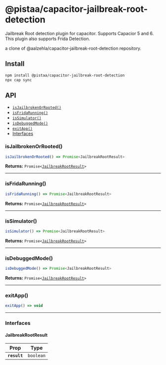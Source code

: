 # @pistaa/capacitor-jailbreak-root-detection

Jailbreak Root detection plugin for capacitor. Supports Capacior 5 and 6.
This plugin also supports Frida Detection.

a clone of @aalzehla/capacitor-jailbreak-root-detection repository.

## Install

```bash
npm install @pistaa/capacitor-jailbreak-root-detection
npx cap sync
```

## API

<docgen-index>

* [`isJailbrokenOrRooted()`](#isjailbrokenorrooted)
* [`isFridaRunning()`](#isfridarunning)
* [`isSimulator()`](#issimulator)
* [`isDebuggedMode()`](#isdebuggedmode)
* [`exitApp()`](#exitapp)
* [Interfaces](#interfaces)

</docgen-index>

<docgen-api>
<!--Update the source file JSDoc comments and rerun docgen to update the docs below-->

### isJailbrokenOrRooted()

```typescript
isJailbrokenOrRooted() => Promise<JailbreakRootResult>
```

**Returns:** <code>Promise&lt;<a href="#jailbreakrootresult">JailbreakRootResult</a>&gt;</code>

--------------------


### isFridaRunning()

```typescript
isFridaRunning() => Promise<JailbreakRootResult>
```

**Returns:** <code>Promise&lt;<a href="#jailbreakrootresult">JailbreakRootResult</a>&gt;</code>

--------------------


### isSimulator()

```typescript
isSimulator() => Promise<JailbreakRootResult>
```

**Returns:** <code>Promise&lt;<a href="#jailbreakrootresult">JailbreakRootResult</a>&gt;</code>

--------------------


### isDebuggedMode()

```typescript
isDebuggedMode() => Promise<JailbreakRootResult>
```

**Returns:** <code>Promise&lt;<a href="#jailbreakrootresult">JailbreakRootResult</a>&gt;</code>

--------------------


### exitApp()

```typescript
exitApp() => void
```

--------------------


### Interfaces


#### JailbreakRootResult

| Prop         | Type                 |
| ------------ | -------------------- |
| **`result`** | <code>boolean</code> |

</docgen-api>
